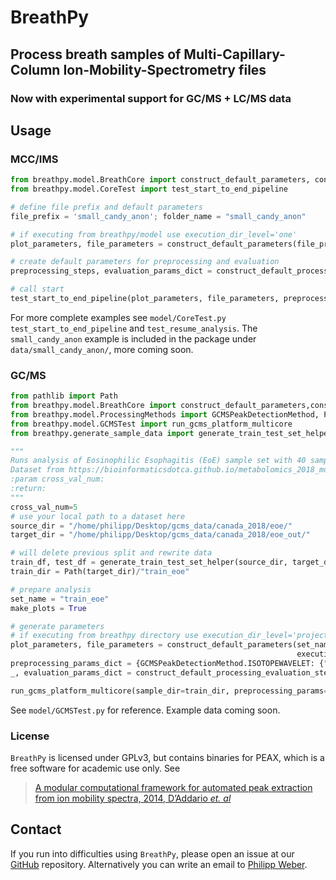 # BreathPy

## Process breath samples of Multi-Capillary-Column Ion-Mobility-Spectrometry files
### Now with experimental support for GC/MS + LC/MS data

## Usage  

### MCC/IMS

```python
from breathpy.model.BreathCore import construct_default_parameters, construct_default_processing_evaluation_steps
from breathpy.model.CoreTest import test_start_to_end_pipeline

# define file prefix and default parameters
file_prefix = 'small_candy_anon'; folder_name = "small_candy_anon"

# if executing from breathpy/model use execution_dir_level='one'
plot_parameters, file_parameters = construct_default_parameters(file_prefix, folder_name, make_plots=True, execution_dir_level='one')

# create default parameters for preprocessing and evaluation
preprocessing_steps, evaluation_params_dict = construct_default_processing_evaluation_steps()

# call start
test_start_to_end_pipeline(plot_parameters, file_parameters, preprocessing_steps, evaluation_params_dict)
```

For more complete examples see `model/CoreTest.py` `test_start_to_end_pipeline` and `test_resume_analysis`.
The `small_candy_anon` example is included in the package under `data/small_candy_anon/`, more coming soon.

### GC/MS
```python
from pathlib import Path
from breathpy.model.BreathCore import construct_default_parameters,construct_default_processing_evaluation_steps
from breathpy.model.ProcessingMethods import GCMSPeakDetectionMethod, PerformanceMeasure
from breathpy.model.GCMSTest import run_gcms_platform_multicore
from breathpy.generate_sample_data import generate_train_test_set_helper

"""
Runs analysis of Eosinophilic Esophagitis (EoE) sample set with 40 samples - gcms measurements
Dataset from https://bioinformaticsdotca.github.io/metabolomics_2018_mod2lab
:param cross_val_num:
:return:
"""
cross_val_num=5
# use your local path to a dataset here 
source_dir = "/home/philipp/Desktop/gcms_data/canada_2018/eoe/"
target_dir = "/home/philipp/Desktop/gcms_data/canada_2018/eoe_out/"

# will delete previous split and rewrite data
train_df, test_df = generate_train_test_set_helper(source_dir, target_dir, cross_val_num=5)
train_dir = Path(target_dir)/"train_eoe"

# prepare analysis
set_name = "train_eoe"
make_plots = True

# generate parameters
# if executing from breathpy directory use execution_dir_level='project',
plot_parameters, file_parameters = construct_default_parameters(set_name, set_name, make_plots=make_plots,
                                                                execution_dir_level='project')
preprocessing_params_dict = {GCMSPeakDetectionMethod.ISOTOPEWAVELET: {"hr_data": True}}
_, evaluation_params_dict = construct_default_processing_evaluation_steps(cross_val_num)

run_gcms_platform_multicore(sample_dir=train_dir, preprocessing_params=preprocessing_params_dict, evaluation_parms=evaluation_params_dict)
```
See `model/GCMSTest.py` for reference. Example data coming soon.

### License
`BreathPy` is licensed under GPLv3, but contains binaries for PEAX, which is a free software for academic use only.
See
> [A modular computational framework for automated peak extraction from ion mobility spectra, 2014, D’Addario *et. al*](https://doi.org/10.1186/1471-2105-15-25)

## Contact
If you run into difficulties using `BreathPy`, please open an issue at our [GitHub](https://github.com/philmaweb/BreathPy) repository. Alternatively you can write an email to [Philipp Weber](mailto:pweber@imada.sdu.dk?subject=[BreathPy]%20BreathPy).
